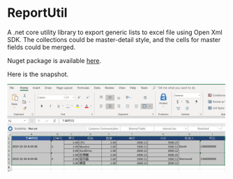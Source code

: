 # ReportUtil

A  .net core utility library to export generic lists to excel file using Open Xml SDK. The collections could be master-detail style, and the cells for master fields could be merged. 

Nuget package is available [here](https://www.nuget.org/packages/ReportUtil/).

Here is the snapshot.

<img src="https://github.com/zhangshangwu/ReportUtil/blob/master/Snapshot.PNG" width="500">
